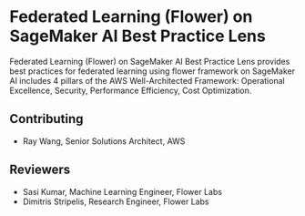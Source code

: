 # Federated Learning (Flower) on SageMaker AI Best Practice Lens
Federated Learning (Flower) on SageMaker AI Best Practice Lens provides best practices for federated learning using flower framework on SageMaker AI includes 4 pillars of the AWS Well-Architected Framework: Operational Excellence, Security, Performance Efficiency, Cost Optimization.

## Contributing
- Ray Wang, Senior Solutions Architect, AWS

## Reviewers
- Sasi Kumar, Machine Learning Engineer, Flower Labs
- Dimitris Stripelis, Research Engineer, Flower Labs
